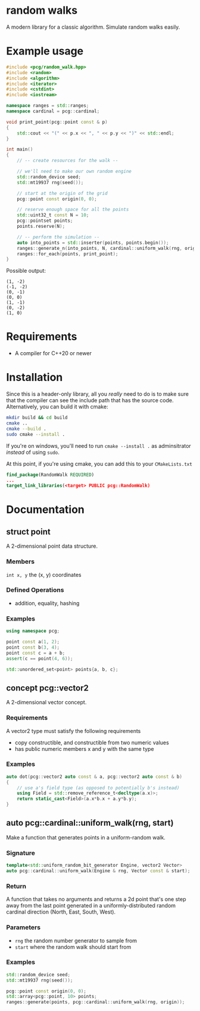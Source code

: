 # random walks

A modern library for a classic algorithm. Simulate random walks easily.

# Example usage

```cpp
#include <pcg/random_walk.hpp>
#include <random>
#include <algorithm>
#include <iterator>
#include <cstdint>
#include <iostream>

namespace ranges = std::ranges;
namespace cardinal = pcg::cardinal;

void print_point(pcg::point const & p)
{
    std::cout << "(" << p.x << ", " << p.y << ")" << std::endl;
}

int main()
{
    // -- create resources for the walk --

    // we'll need to make our own random engine
    std::random_device seed;
    std::mt19937 rng(seed());

    // start at the origin of the grid
    pcg::point const origin(0, 0);

    // reserve enough space for all the points
    std::uint32_t const N = 10;
    pcg::pointset points;
    points.reserve(N);

    // -- perform the simulation --
    auto into_points = std::inserter(points, points.begin());
    ranges::generate_n(into_points, N, cardinal::uniform_walk(rng, origin));
    ranges::for_each(points, print_point);
}
```

Possible output:

```
(1, -2)
(-1, -2)
(0, -1)
(0, 0)
(1, -1)
(0, -2)
(1, 0)
```

# Requirements
- A compiler for C++20 or newer

# Installation
Since this is a header-only library, all you _really_ need to do is to make sure
that the compiler can see the include path that has the source code.
Alternatively, you can build it with cmake:

```sh
mkdir build && cd build
cmake ..
cmake --build .
sudo cmake --install .
```

If you're on windows, you'll need to run `cmake --install .` as adminsitrator
_instead_ of using `sudo`.

At this point, if you're using cmake, you can add this to your `CMakeLists.txt`

```cmake
find_package(RandomWalk REQUIRED)
...
target_link_libraries(<target> PUBLIC pcg::RandomWalk)
```

# Documentation

## struct point
A 2-dimensional point data structure.

### Members
`int x, y` the (x, y) coordinates

### Defined Operations
- addition, equality, hashing

### Examples
```cpp
using namespace pcg;

point const a(1, 2);
point const b(3, 4);
point const c = a + b;
assert(c == point(4, 6));

std::unordered_set<point> points{a, b, c};
```

## concept pcg::vector2
A 2-dimensional vector concept.
 
### Requirements
A vector2 type must satisfy the following requirements
- copy constructible, and constructible from two numeric values
- has public numeric members x and y with the same type

### Examples
```cpp
auto dot(pcg::vector2 auto const & a, pcg::vector2 auto const & b)
{
    // use a's field type (as opposed to potentially b's instead)
    using Field = std::remove_reference_t<decltype(a.x)>;
    return static_cast<Field>(a.x*b.x + a.y*b.y);
}
```

## auto pcg::cardinal::uniform_walk(rng, start)
Make a function that generates points in a uniform-random walk.

### Signature
```cpp
template<std::uniform_random_bit_generator Engine, vector2 Vector>
auto pcg::cardinal::uniform_walk(Engine & rng, Vector const & start);
```

### Return
A function that takes no arguments and returns a 2d point that's one step away
from the last point generated in a uniformly-distributed random cardinal
direction (North, East, South, West).

### Parameters
- `rng` the random number generator to sample from
- `start` where the random walk should start from

### Examples
```cpp
std::random_device seed;
std::mt19937 rng(seed());

pcg::point const origin(0, 0);
std::array<pcg::point, 10> points;
ranges::generate(points, pcg::cardinal::uniform_walk(rng, origin));
```